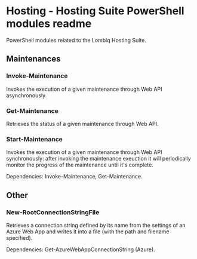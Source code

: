 # Hosting - Hosting Suite PowerShell modules readme



PowerShell modules related to the Lombiq Hosting Suite.


## Maintenances

### Invoke-Maintenance

Invokes the execution of a given maintenance through Web API asynchronously.

### Get-Maintenance

Retrieves the status of a given maintenance through Web API.

### Start-Maintenance

Invokes the execution of a given maintenance through Web API synchronously: after invoking the maintenance exeuction it will periodically monitor the progress of the maintenance until it's complete.

Dependencies: Invoke-Maintenance, Get-Maintenance.


## Other

### New-RootConnectionStringFile

Retrieves a connection string defined by its name from the settings of an Azure Web App and writes it into a file (with the path and filename specified).

Dependencies: Get-AzureWebAppConnectionString (Azure).